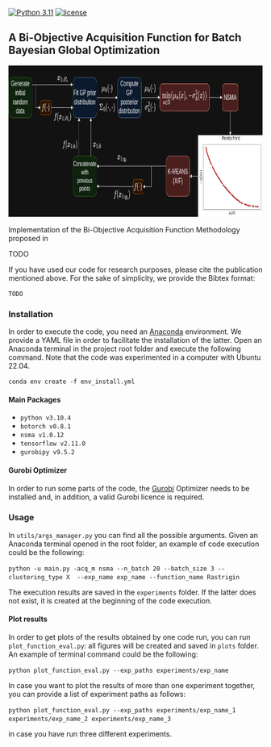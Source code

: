 [![Python 3.11](https://img.shields.io/badge/python-3.10-blue.svg)](https://www.python.org/downloads/release/python-3106/)
[![license](https://img.shields.io/badge/license-apache_2.0-orange.svg)](https://opensource.org/licenses/Apache-2.0)

## A Bi-Objective Acquisition Function for Batch Bayesian Global Optimization

<p align="center">
  <img height="300" src="readme_img/BiOBO_flow_dark.png">
</p>

Implementation of the Bi-Objective Acquisition Function Methodology proposed in

TODO

If you have used our code for research purposes, please cite the publication mentioned above.
For the sake of simplicity, we provide the Bibtex format:

```
TODO
```

### Installation

In order to execute the code, you need an [Anaconda](https://www.anaconda.com/) environment. We provide a YAML file in order to facilitate the installation of the latter.
Open an Anaconda terminal in the project root folder and execute the following command. Note that the code was experimented in a computer with Ubuntu 22.04.

```
conda env create -f env_install.yml
```

#### Main Packages

* ```python v3.10.4```
* ```botorch v0.8.1```
* ```nsma v1.0.12```
* ```tensorflow v2.11.0```
* ```gurobipy v9.5.2```

#### Gurobi Optimizer

In order to run some parts of the code, the [Gurobi](https://www.gurobi.com/) Optimizer needs to be installed and, in addition, a valid Gurobi licence is required. 

### Usage

In ```utils/args_manager.py``` you can find all the possible arguments.
Given an Anaconda terminal opened in the root folder, an example of code execution could be the following:

```python -u main.py -acq_m nsma --n_batch 20 --batch_size 3 --clustering_type X  --exp_name exp_name --function_name Rastrigin```

The execution results are saved in the ```experiments``` folder. If the latter does not exist, it is created at the beginning of the code execution.

#### Plot results

In order to get plots of the results obtained by one code run, you can run ```plot_function_eval.py```: all figures will be created and saved in ```plots``` folder. 
An example of terminal command could be the following:

```python plot_function_eval.py --exp_paths experiments/exp_name```

In case you want to plot the results of more than one experiment together, you can provide a list of experiment paths as follows:

```python plot_function_eval.py --exp_paths experiments/exp_name_1 experiments/exp_name_2 experiments/exp_name_3```

in case you have run three different experiments.
